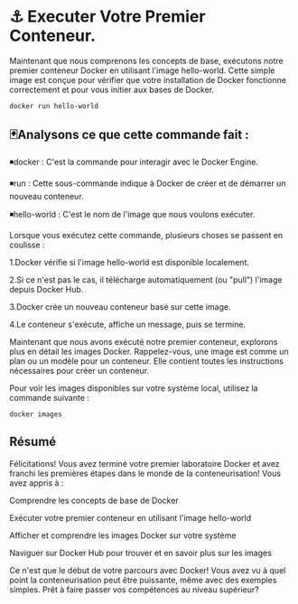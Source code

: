 # ⚓ Executer Votre Premier Conteneur.

Maintenant que nous comprenons les concepts de base, exécutons notre premier conteneur Docker en utilisant l'image hello-world. Cette simple image est conçue pour vérifier que votre installation de Docker fonctionne correctement et pour vous initier aux bases de Docker.

```
docker run hello-world
```


🃏Analysons ce que cette commande fait :
------------------------------------------

◾docker : C'est la commande pour interagir avec le Docker Engine.

◾run : Cette sous-commande indique à Docker de créer et de démarrer un nouveau conteneur.

◾hello-world : C'est le nom de l'image que nous voulons exécuter.

Lorsque vous exécutez cette commande, plusieurs choses se passent en coulisse :

1.Docker vérifie si l'image hello-world est disponible localement.

2.Si ce n'est pas le cas, il télécharge automatiquement (ou "pull") l'image depuis Docker Hub.

3.Docker crée un nouveau conteneur basé sur cette image.

4.Le conteneur s'exécute, affiche un message, puis se termine.

Maintenant que nous avons exécuté notre premier conteneur, explorons plus en détail les images Docker. Rappelez-vous, une image est comme un plan ou un modèle pour un conteneur. Elle contient toutes les instructions nécessaires pour créer un conteneur.

Pour voir les images disponibles sur votre système local, utilisez la commande suivante :

```
docker images
```

Résumé
------
Félicitations! Vous avez terminé votre premier laboratoire Docker et avez franchi les premières étapes dans le monde de la conteneurisation! Vous avez appris à :

Comprendre les concepts de base de Docker

Exécuter votre premier conteneur en utilisant l'image hello-world

Afficher et comprendre les images Docker sur votre système

Naviguer sur Docker Hub pour trouver et en savoir plus sur les images

Ce n'est que le début de votre parcours avec Docker! Vous avez vu à quel point la conteneurisation peut être puissante, même avec des exemples simples. Prêt à faire passer vos compétences au niveau supérieur?
